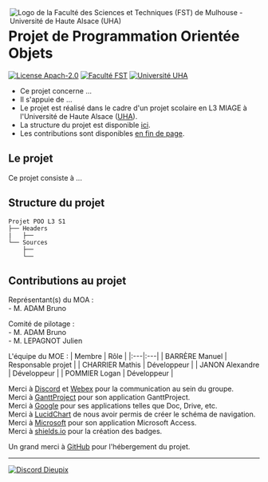 <img align="right" src="https://www.fst.uha.fr/wp-content/uploads/2018/06/cropped-logo-site-V3.png" title="Logo de la Faculté des Sciences et Techniques (FST) de Mulhouse - Université de Haute Alsace (UHA)">

# Projet de Programmation Orientée Objets

[![License Apach-2.0](https://img.shields.io/github/license/Dieupix/Maquette_FST?color=dark&style=for-the-badge)](https://github.com/Dieupix/Maquette_FST/blob/main/LICENSE)
[![Faculté FST](https://img.shields.io/badge/Faculté-FST-blue?style=for-the-badge)](https://www.fst.uha.fr)
[![Université UHA](https://img.shields.io/badge/Université-UHA-darkblue?style=for-the-badge)](https://www.uha.fr)

- Ce projet concerne ...
- Il s'appuie de ...
- Le projet est réalisé dans le cadre d'un projet scolaire en L3 MIAGE à l'Université de Haute Alsace ([UHA](https://www.uha.fr)).
- La structure du projet est disponible <a href="#structure">ici</a>.
- Les contributions sont disponibles <a href="#contributions">en fin de page</a>.

## Le projet

Ce projet consiste à ...

<a id="user-content-structure" class="anchor" href="#structure" aria-hidden="true"> </a>
## Structure du projet

```
Projet POO L3 S1
├── Headers
|   ├──
└── Sources
    ├──
    └──
```

<a id="user-content-contributions" class="anchor" href="#contributions" aria-hidden="true"> </a>
## Contributions au projet

Représentant(s) du MOA :\
\- M. ADAM Bruno

Comité de pilotage :\
\- M. ADAM Bruno\
\- M. LEPAGNOT Julien

L'équipe du MOE :
| Membre            | Rôle                  |
|:---|:---|
| BARRÈRE Manuel    | Responsable projet    |
| CHARRIER Mathis   | Développeur           |
| JANON Alexandre   | Développeur           |
| POMMIER Logan     | Développeur           |

Merci à [Discord](https://discord.com) et [Webex](https://www.webex.com) pour la communication au sein du groupe.\
Merci à [GanttProject](https://www.ganttproject.biz) pour son application GanttProject.\
Merci à [Google](https://google.com) pour ses applications telles que Doc, Drive, etc.\
Merci à [LucidChart](https://www.lucidchart.com) de nous avoir permis de créer le schéma de navigation.\
Merci à [Microsoft](https://microsoft.com) pour son application Microsoft Access.\
Merci à [shields.io](https://shields.io) pour la création des badges.

Un grand merci à [GitHub](https://github.com) pour l'hébergement du projet.

---

[![Discord Dieupix](https://img.shields.io/badge/Discord-Dieupix%230340-purple?style=for-the-badge&logo=discord)](https://discord.com)
